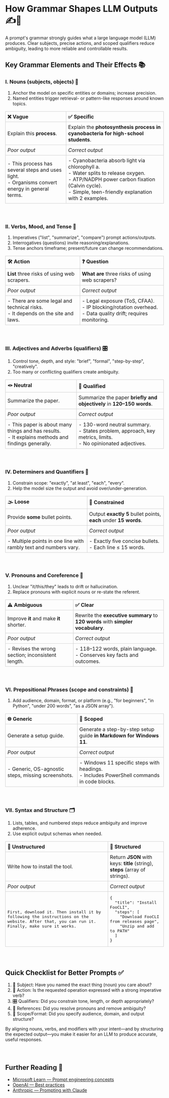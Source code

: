 # How Grammar Shapes LLM Outputs ✍️🧠

A prompt's grammar strongly guides what a large language model (LLM) produces. Clear
subjects, precise actions, and scoped qualifiers reduce ambiguity, leading to more
reliable and controllable results.

## Key Grammar Elements and Their Effects 📚

### I. Nouns (subjects, objects) 🧱
1. Anchor the model on specific entities or domains; increase precision.
2. Named entities trigger retrieval- or pattern-like responses around known topics.

<table style="border-collapse: collapse; width: 100%;">
  <thead>
    <tr>
      <th style="border: 1px solid #ccc; padding: 6px; text-align: left;">❌ Vague</th>
      <th style="border: 1px solid #ccc; padding: 6px; text-align: left;">✅ Specific</th>
    </tr>
  </thead>
  <tbody>
    <tr>
      <td style="border: 1px solid #ccc; padding: 6px;">Explain this <strong>process</strong>.</td>
      <td style="border: 1px solid #ccc; padding: 6px;">Explain the <strong>photosynthesis process in cyanobacteria for high-school students</strong>.</td>
    </tr>
    <tr>
      <td style="border: 1px solid #ccc; padding: 6px;"><em>Poor output</em></td>
      <td style="border: 1px solid #ccc; padding: 6px;"><em>Correct output</em></td>
    </tr>
    <tr>
      <td style="border: 1px solid #ccc; padding: 6px;">
        - This process has several steps and uses light.<br/>
        - Organisms convert energy in general terms.
      </td>
      <td style="border: 1px solid #ccc; padding: 6px;">
        - Cyanobacteria absorb light via chlorophyll a.<br/>
        - Water splits to release oxygen.<br/>
        - ATP/NADPH power carbon fixation (Calvin cycle).<br/>
        - Simple, teen-friendly explanation with 2 examples.
      </td>
    </tr>
  </tbody>
</table>

<div style="height: 24px;"></div>

### II. Verbs, Mood, and Tense 🚀
1. Imperatives ("list", "summarize", "compare") prompt actions/outputs.
2. Interrogatives (questions) invite reasoning/explanations.
3. Tense anchors timeframe; present/future can change recommendations.

<table style="border-collapse: collapse; width: 100%;">
  <thead>
    <tr>
      <th style="border: 1px solid #ccc; padding: 6px; text-align: left;">🛠️ Action</th>
      <th style="border: 1px solid #ccc; padding: 6px; text-align: left;">❓ Question</th>
    </tr>
  </thead>
  <tbody>
    <tr>
      <td style="border: 1px solid #ccc; padding: 6px;"><strong>List</strong> three risks of using web scrapers.</td>
      <td style="border: 1px solid #ccc; padding: 6px;"><strong>What are</strong> three risks of using web scrapers?</td>
    </tr>
    <tr>
      <td style="border: 1px solid #ccc; padding: 6px;"><em>Poor output</em></td>
      <td style="border: 1px solid #ccc; padding: 6px;"><em>Correct output</em></td>
    </tr>
    <tr>
      <td style="border: 1px solid #ccc; padding: 6px;">
        - There are some legal and technical risks.<br/>
        - It depends on the site and laws.
      </td>
      <td style="border: 1px solid #ccc; padding: 6px;">
        - Legal exposure (ToS, CFAA).<br/>
        - IP blocking/rotation overhead.<br/>
        - Data quality drift; requires monitoring.
      </td>
    </tr>
  </tbody>
</table>

<div style="height: 24px;"></div>

### III. Adjectives and Adverbs (qualifiers) 🎛️
1. Control tone, depth, and style: "brief", "formal", "step-by-step", "creatively".
2. Too many or conflicting qualifiers create ambiguity.

<table style="border-collapse: collapse; width: 100%;">
  <thead>
    <tr>
      <th style="border: 1px solid #ccc; padding: 6px; text-align: left;">🪢 Neutral</th>
      <th style="border: 1px solid #ccc; padding: 6px; text-align: left;">🎯 Qualified</th>
    </tr>
  </thead>
  <tbody>
    <tr>
      <td style="border: 1px solid #ccc; padding: 6px;">Summarize the paper.</td>
      <td style="border: 1px solid #ccc; padding: 6px;">Summarize the paper <strong>briefly and objectively</strong> in <strong>120–150 words</strong>.</td>
    </tr>
    <tr>
      <td style="border: 1px solid #ccc; padding: 6px;"><em>Poor output</em></td>
      <td style="border: 1px solid #ccc; padding: 6px;"><em>Correct output</em></td>
    </tr>
    <tr>
      <td style="border: 1px solid #ccc; padding: 6px;">
        - This paper is about many things and has results.<br/>
        - It explains methods and findings generally.
      </td>
      <td style="border: 1px solid #ccc; padding: 6px;">
        - 130-word neutral summary.<br/>
        - States problem, approach, key metrics, limits.<br/>
        - No opinionated adjectives.
      </td>
    </tr>
  </tbody>
</table>

<div style="height: 24px;"></div>

### IV. Determiners and Quantifiers 🔢
1. Constrain scope: "exactly", "at least", "each", "every".
2. Help the model size the output and avoid over/under-generation.

<table style="border-collapse: collapse; width: 100%;">
  <thead>
    <tr>
      <th style="border: 1px solid #ccc; padding: 6px; text-align: left;">🌫️ Loose</th>
      <th style="border: 1px solid #ccc; padding: 6px; text-align: left;">📏 Constrained</th>
    </tr>
  </thead>
  <tbody>
    <tr>
      <td style="border: 1px solid #ccc; padding: 6px;">Provide <strong>some</strong> bullet points.</td>
      <td style="border: 1px solid #ccc; padding: 6px;">Output <strong>exactly 5</strong> bullet points, <strong>each</strong> under <strong>15 words</strong>.</td>
    </tr>
    <tr>
      <td style="border: 1px solid #ccc; padding: 6px;"><em>Poor output</em></td>
      <td style="border: 1px solid #ccc; padding: 6px;"><em>Correct output</em></td>
    </tr>
    <tr>
      <td style="border: 1px solid #ccc; padding: 6px;">
        - Multiple points in one line with rambly text and numbers vary.
      </td>
      <td style="border: 1px solid #ccc; padding: 6px;">
        - Exactly five concise bullets.<br/>
        - Each line ≤ 15 words.
      </td>
    </tr>
  </tbody>
</table>

<div style="height: 24px;"></div>

### V. Pronouns and Coreference 🔁
1. Unclear "it/this/they" leads to drift or hallucination.
2. Replace pronouns with explicit nouns or re-state the referent.

<table style="border-collapse: collapse; width: 100%;">
  <thead>
    <tr>
      <th style="border: 1px solid #ccc; padding: 6px; text-align: left;">⚠️ Ambiguous</th>
      <th style="border: 1px solid #ccc; padding: 6px; text-align: left;">✅ Clear</th>
    </tr>
  </thead>
  <tbody>
    <tr>
      <td style="border: 1px solid #ccc; padding: 6px;">Improve <strong>it</strong> and make <strong>it</strong> shorter.</td>
      <td style="border: 1px solid #ccc; padding: 6px;">Rewrite the <strong>executive summary</strong> to <strong>120 words</strong> with <strong>simpler vocabulary</strong>.</td>
    </tr>
    <tr>
      <td style="border: 1px solid #ccc; padding: 6px;"><em>Poor output</em></td>
      <td style="border: 1px solid #ccc; padding: 6px;"><em>Correct output</em></td>
    </tr>
    <tr>
      <td style="border: 1px solid #ccc; padding: 6px;">
        - Revises the wrong section; inconsistent length.
      </td>
      <td style="border: 1px solid #ccc; padding: 6px;">
        - 118–122 words, plain language.<br/>
        - Conserves key facts and outcomes.
      </td>
    </tr>
  </tbody>
</table>

<div style="height: 24px;"></div>

### VI. Prepositional Phrases (scope and constraints) 📍
1. Add audience, domain, format, or platform (e.g., "for beginners", "in Python", "under 200 words", "as a JSON array").

<table style="border-collapse: collapse; width: 100%;">
  <thead>
    <tr>
      <th style="border: 1px solid #ccc; padding: 6px; text-align: left;">🌐 Generic</th>
      <th style="border: 1px solid #ccc; padding: 6px; text-align: left;">🎯 Scoped</th>
    </tr>
  </thead>
  <tbody>
    <tr>
      <td style="border: 1px solid #ccc; padding: 6px;">Generate a setup guide.</td>
      <td style="border: 1px solid #ccc; padding: 6px;">Generate a step-by-step setup guide <strong>in Markdown for Windows 11</strong>.</td>
    </tr>
    <tr>
      <td style="border: 1px solid #ccc; padding: 6px;"><em>Poor output</em></td>
      <td style="border: 1px solid #ccc; padding: 6px;"><em>Correct output</em></td>
    </tr>
    <tr>
      <td style="border: 1px solid #ccc; padding: 6px;">
        - Generic, OS-agnostic steps, missing screenshots.
      </td>
      <td style="border: 1px solid #ccc; padding: 6px;">
        - Windows 11 specific steps with headings.<br/>
        - Includes PowerShell commands in code blocks.
      </td>
    </tr>
  </tbody>
</table>

<div style="height: 24px;"></div>

### VII. Syntax and Structure 🗂️
1. Lists, tables, and numbered steps reduce ambiguity and improve adherence.
2. Use explicit output schemas when needed.

<table style="border-collapse: collapse; width: 100%;">
  <thead>
    <tr>
      <th style="border: 1px solid #ccc; padding: 6px; text-align: left;">🧩 Unstructured</th>
      <th style="border: 1px solid #ccc; padding: 6px; text-align: left;">🧱 Structured</th>
    </tr>
  </thead>
  <tbody>
    <tr>
      <td style="border: 1px solid #ccc; padding: 6px;">Write how to install the tool.</td>
      <td style="border: 1px solid #ccc; padding: 6px;">Return <strong>JSON</strong> with keys: <strong>title</strong> (string), <strong>steps</strong> (array of strings).</td>
    </tr>
    <tr>
      <td style="border: 1px solid #ccc; padding: 6px;"><em>Poor output</em></td>
      <td style="border: 1px solid #ccc; padding: 6px;"><em>Correct output</em></td>
    </tr>
    <tr>
      <td style="border: 1px solid #ccc; padding: 6px;">
        <pre style="margin: 6px 0; white-space: pre-wrap;">First, download it. Then install it by following the instructions on the website. After that, you can run it. Finally, make sure it works.</pre>
      </td>
      <td style="border: 1px solid #ccc; padding: 6px;">
        <pre style="margin: 6px 0; white-space: pre-wrap;">{
  "title": "Install FooCLI",
  "steps": [
    "Download FooCLI from releases page",
    "Unzip and add to PATH"
  ]
}</pre>
      </td>
    </tr>
  </tbody>
</table>

<div style="height: 24px;"></div>

## Quick Checklist for Better Prompts ✅
1. 🧱 Subject: Have you named the exact thing (noun) you care about?
2. 🚀 Action: Is the requested operation expressed with a strong imperative verb?
3. 🎛️ Qualifiers: Did you constrain tone, length, or depth appropriately?
4. 🔁 References: Did you resolve pronouns and remove ambiguity?
5. 📍 Scope/Format: Did you specify audience, domain, and output structure?

By aligning nouns, verbs, and modifiers with your intent—and by structuring the
expected output—you make it easier for an LLM to produce accurate, useful responses.

<div style="height: 24px;"></div>

## Further Reading 🔗
- [Microsoft Learn — Prompt engineering concepts](https://learn.microsoft.com/azure/ai-services/openai/concepts/prompt-engineering)
- [OpenAI — Best practices](https://platform.openai.com/docs/guides/prompt-engineering)
- [Anthropic — Prompting with Claude](https://docs.anthropic.com/en/docs/build-with-claude/prompt-engineering)
